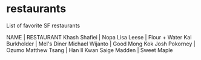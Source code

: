 # restaurants
List of favorite SF restaurants

 NAME | RESTAURANT 
Khash Shafiei | Nopa
Lisa Leese | Flour + Water
Kai Burkholder | Mel's Diner
Michael Wijanto | Good Mong Kok
Josh Pokorney | Ozumo
Matthew Tsang | Han Il Kwan
Saige Madden | Sweet Maple
